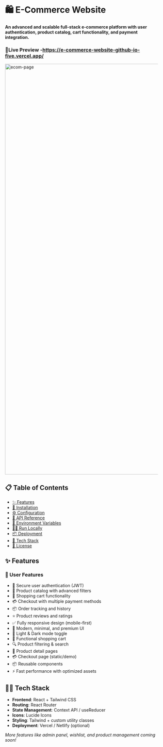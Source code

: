 # 🛍️ E-Commerce Website

#### An advanced and scalable full-stack e-commerce platform with user authentication, product catalog, cart functionality, and payment integration.

### 🔴Live Preview -https://e-commerce-website-github-io-five.vercel.app/
<img width="1353" alt="ecom-page" src="https://github.com/user-attachments/assets/d0e51e82-c436-4e59-a2da-b2200cf17649" />

## 📋 Table of Contents

- [✨ Features](#-features)
- [🚀 Installation](#-installation)
- [⚙️ Configuration](#-configuration)
- [📡 API Reference](#-api-reference)
- [🔐 Environment Variables](#-environment-variables)
- [🏃‍♂️ Run Locally](#-run-locally)
- [📦 Deployment](#-deployment)
- [🧰 Tech Stack](#-tech-stack)
- [📄 License](#-license)

## ✨ Features

### 👤 User Features
- 🔐 Secure user authentication (JWT)
- 🛒 Product catalog with advanced filters
- 🧺 Shopping cart functionality
- 💳 Checkout with multiple payment methods
- 📦 Order tracking and history
- ⭐ Product reviews and ratings
- ✅ Fully responsive design (mobile-first)
- 🎨 Modern, minimal, and premium UI
- 🌙 Light & Dark mode toggle
- 🛒 Functional shopping cart
- 🔍 Product filtering & search
- 🧾 Product detail pages
- 💳 Checkout page (static/demo)
- 📦 Reusable components
- ⚡ Fast performance with optimized assets

## 🧑‍💻 Tech Stack

- **Frontend**: React + Tailwind CSS  
- **Routing**: React Router
- **State Management**: Context API / useReducer
- **Icons**: Lucide Icons
- **Styling**: Tailwind + custom utility classes
- **Deployment**: Vercel / Netlify (optional)

*More features like admin panel, wishlist, and product management coming soon!*
